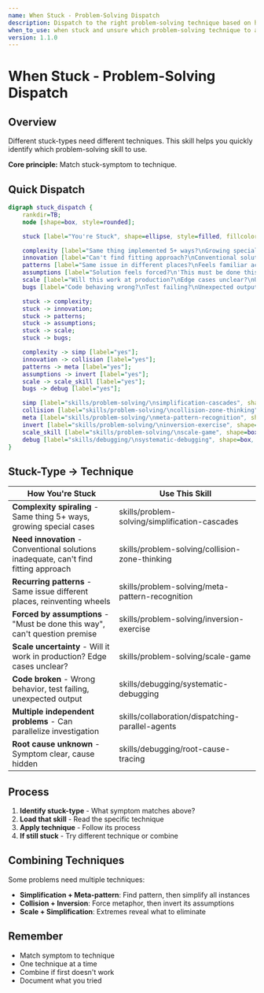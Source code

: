 ```yaml
---
name: When Stuck - Problem-Solving Dispatch
description: Dispatch to the right problem-solving technique based on how you're stuck
when_to_use: when stuck and unsure which problem-solving technique to apply for your specific type of stuck-ness
version: 1.1.0
---
```


# When Stuck - Problem-Solving Dispatch

## Overview

Different stuck-types need different techniques. This skill helps you quickly identify which problem-solving skill to use.

**Core principle:** Match stuck-symptom to technique.

## Quick Dispatch

```dot
digraph stuck_dispatch {
    rankdir=TB;
    node [shape=box, style=rounded];

    stuck [label="You're Stuck", shape=ellipse, style=filled, fillcolor=lightblue];

    complexity [label="Same thing implemented 5+ ways?\nGrowing special cases?\nExcessive if/else?"];
    innovation [label="Can't find fitting approach?\nConventional solutions inadequate?\nNeed breakthrough?"];
    patterns [label="Same issue in different places?\nFeels familiar across domains?\nReinventing wheels?"];
    assumptions [label="Solution feels forced?\n'This must be done this way'?\nStuck on assumptions?"];
    scale [label="Will this work at production?\nEdge cases unclear?\nUnsure of limits?"];
    bugs [label="Code behaving wrong?\nTest failing?\nUnexpected output?"];

    stuck -> complexity;
    stuck -> innovation;
    stuck -> patterns;
    stuck -> assumptions;
    stuck -> scale;
    stuck -> bugs;

    complexity -> simp [label="yes"];
    innovation -> collision [label="yes"];
    patterns -> meta [label="yes"];
    assumptions -> invert [label="yes"];
    scale -> scale_skill [label="yes"];
    bugs -> debug [label="yes"];

    simp [label="skills/problem-solving/\nsimplification-cascades", shape=box, style="rounded,filled", fillcolor=lightgreen];
    collision [label="skills/problem-solving/\ncollision-zone-thinking", shape=box, style="rounded,filled", fillcolor=lightgreen];
    meta [label="skills/problem-solving/\nmeta-pattern-recognition", shape=box, style="rounded,filled", fillcolor=lightgreen];
    invert [label="skills/problem-solving/\ninversion-exercise", shape=box, style="rounded,filled", fillcolor=lightgreen];
    scale_skill [label="skills/problem-solving/\nscale-game", shape=box, style="rounded,filled", fillcolor=lightgreen];
    debug [label="skills/debugging/\nsystematic-debugging", shape=box, style="rounded,filled", fillcolor=lightyellow];
}
```

## Stuck-Type → Technique

| How You're Stuck                                                                     | Use This Skill                                   |
| ------------------------------------------------------------------------------------ | ------------------------------------------------ |
| **Complexity spiraling** - Same thing 5+ ways, growing special cases                 | skills/problem-solving/simplification-cascades   |
| **Need innovation** - Conventional solutions inadequate, can't find fitting approach | skills/problem-solving/collision-zone-thinking   |
| **Recurring patterns** - Same issue different places, reinventing wheels             | skills/problem-solving/meta-pattern-recognition  |
| **Forced by assumptions** - "Must be done this way", can't question premise          | skills/problem-solving/inversion-exercise        |
| **Scale uncertainty** - Will it work in production? Edge cases unclear?              | skills/problem-solving/scale-game                |
| **Code broken** - Wrong behavior, test failing, unexpected output                    | skills/debugging/systematic-debugging            |
| **Multiple independent problems** - Can parallelize investigation                    | skills/collaboration/dispatching-parallel-agents |
| **Root cause unknown** - Symptom clear, cause hidden                                 | skills/debugging/root-cause-tracing              |

## Process

1. **Identify stuck-type** - What symptom matches above?
2. **Load that skill** - Read the specific technique
3. **Apply technique** - Follow its process
4. **If still stuck** - Try different technique or combine

## Combining Techniques

Some problems need multiple techniques:

- **Simplification + Meta-pattern**: Find pattern, then simplify all instances
- **Collision + Inversion**: Force metaphor, then invert its assumptions
- **Scale + Simplification**: Extremes reveal what to eliminate

## Remember

- Match symptom to technique
- One technique at a time
- Combine if first doesn't work
- Document what you tried
